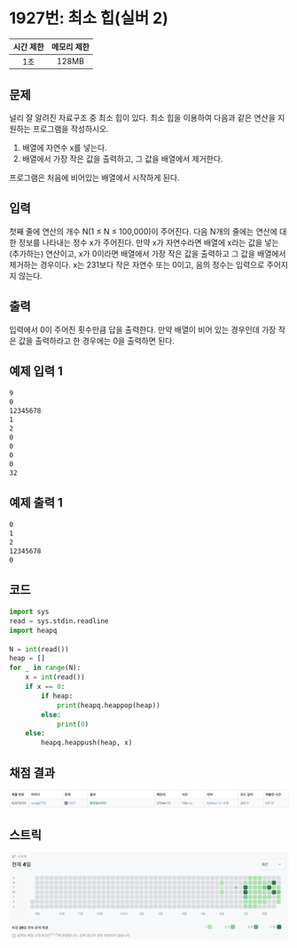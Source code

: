 # 1927번: 최소 힙(실버 2)
| 시간 제한 | 메모리 제한 |
|:-----:|:------:|
|  1초   | 128MB  |

## 문제
널리 잘 알려진 자료구조 중 최소 힙이 있다. 최소 힙을 이용하여 다음과 같은 연산을 지원하는 프로그램을 작성하시오.

1. 배열에 자연수 x를 넣는다.
2. 배열에서 가장 작은 값을 출력하고, 그 값을 배열에서 제거한다.

프로그램은 처음에 비어있는 배열에서 시작하게 된다.

## 입력
첫째 줄에 연산의 개수 N(1 ≤ N ≤ 100,000)이 주어진다. 다음 N개의 줄에는 연산에 대한 정보를 나타내는 정수 x가 주어진다. 만약 x가 자연수라면 배열에 x라는 값을 넣는(추가하는) 연산이고, x가 0이라면 배열에서 가장 작은 값을 출력하고 그 값을 배열에서 제거하는 경우이다. x는 231보다 작은 자연수 또는 0이고, 음의 정수는 입력으로 주어지지 않는다.

## 출력
입력에서 0이 주어진 횟수만큼 답을 출력한다. 만약 배열이 비어 있는 경우인데 가장 작은 값을 출력하라고 한 경우에는 0을 출력하면 된다.

## 예제 입력 1
```text
9
0
12345678
1
2
0
0
0
0
32
```
## 예제 출력 1
```text
0
1
2
12345678
0
```

## 코드
```python
import sys
read = sys.stdin.readline
import heapq

N = int(read())
heap = []
for _ in range(N):
    x = int(read())
    if x == 0:
        if heap:
            print(heapq.heappop(heap))
        else:
            print(0)
    else:
        heapq.heappush(heap, x)
```

## 채점 결과
![image](result_img.png)

## 스트릭
![image](streak_img.png)